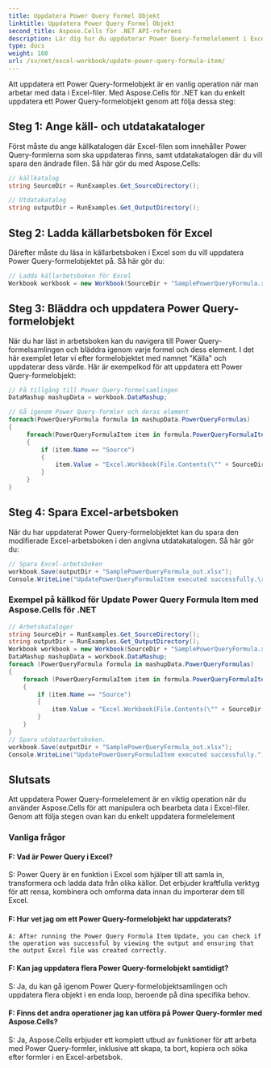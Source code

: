 ```yaml
---
title: Uppdatera Power Query Formel Objekt
linktitle: Uppdatera Power Query Formel Objekt
second_title: Aspose.Cells för .NET API-referens
description: Lär dig hur du uppdaterar Power Query-formelelement i Excel-filer med Aspose.Cells för .NET.
type: docs
weight: 160
url: /sv/net/excel-workbook/update-power-query-formula-item/
---
```

Att uppdatera ett Power Query-formelobjekt är en vanlig operation när man arbetar med data i Excel-filer. Med Aspose.Cells för .NET kan du enkelt uppdatera ett Power Query-formelobjekt genom att följa dessa steg:

## Steg 1: Ange käll- och utdatakataloger

Först måste du ange källkatalogen där Excel-filen som innehåller Power Query-formlerna som ska uppdateras finns, samt utdatakatalogen där du vill spara den ändrade filen. Så här gör du med Aspose.Cells:

```csharp
// källkatalog
string SourceDir = RunExamples.Get_SourceDirectory();

// Utdatakatalog
string outputDir = RunExamples.Get_OutputDirectory();
```

## Steg 2: Ladda källarbetsboken för Excel

Därefter måste du läsa in källarbetsboken i Excel som du vill uppdatera Power Query-formelobjektet på. Så här gör du:

```csharp
// Ladda källarbetsboken för Excel
Workbook workbook = new Workbook(SourceDir + "SamplePowerQueryFormula.xlsx");
```

## Steg 3: Bläddra och uppdatera Power Query-formelobjekt

När du har läst in arbetsboken kan du navigera till Power Query-formelsamlingen och bläddra igenom varje formel och dess element. I det här exemplet letar vi efter formelobjektet med namnet "Källa" och uppdaterar dess värde. Här är exempelkod för att uppdatera ett Power Query-formelobjekt:

```csharp
// Få tillgång till Power Query-formelsamlingen
DataMashup mashupData = workbook.DataMashup;

// Gå igenom Power Query-formler och deras element
foreach(PowerQueryFormula formula in mashupData.PowerQueryFormulas)
{
     foreach(PowerQueryFormulaItem item in formula.PowerQueryFormulaItems)
     {
         if (item.Name == "Source")
         {
             item.Value = "Excel.Workbook(File.Contents(\"" + SourceDir + "SamplePowerQueryFormulaSource.xlsx\"), null, true)";
         }
     }
}
```

## Steg 4: Spara Excel-arbetsboken

När du har uppdaterat Power Query-formelobjektet kan du spara den modifierade Excel-arbetsboken i den angivna utdatakatalogen. Så här gör du:

```csharp
// Spara Excel-arbetsboken
workbook.Save(outputDir + "SamplePowerQueryFormula_out.xlsx");
Console.WriteLine("UpdatePowerQueryFormulaItem executed successfully.\r\n");
```

### Exempel på källkod för Update Power Query Formula Item med Aspose.Cells för .NET 
```csharp
// Arbetskataloger
string SourceDir = RunExamples.Get_SourceDirectory();
string outputDir = RunExamples.Get_OutputDirectory();
Workbook workbook = new Workbook(SourceDir + "SamplePowerQueryFormula.xlsx");
DataMashup mashupData = workbook.DataMashup;
foreach (PowerQueryFormula formula in mashupData.PowerQueryFormulas)
{
	foreach (PowerQueryFormulaItem item in formula.PowerQueryFormulaItems)
	{
		if (item.Name == "Source")
		{
			item.Value = "Excel.Workbook(File.Contents(\"" + SourceDir + "SamplePowerQueryFormulaSource.xlsx\"), null, true)";
		}
	}
}
// Spara utdataarbetsboken.
workbook.Save(outputDir + "SamplePowerQueryFormula_out.xlsx");
Console.WriteLine("UpdatePowerQueryFormulaItem executed successfully.");
```

## Slutsats

Att uppdatera Power Query-formelelement är en viktig operation när du använder Aspose.Cells för att manipulera och bearbeta data i Excel-filer. Genom att följa stegen ovan kan du enkelt uppdatera formelelement

### Vanliga frågor

#### F: Vad är Power Query i Excel?
     
S: Power Query är en funktion i Excel som hjälper till att samla in, transformera och ladda data från olika källor. Det erbjuder kraftfulla verktyg för att rensa, kombinera och omforma data innan du importerar dem till Excel.

#### F: Hur vet jag om ett Power Query-formelobjekt har uppdaterats?
    A: After running the Power Query Formula Item Update, you can check if the operation was successful by viewing the output and ensuring that the output Excel file was created correctly.

#### F: Kan jag uppdatera flera Power Query-formelobjekt samtidigt?
    
S: Ja, du kan gå igenom Power Query-formelobjektsamlingen och uppdatera flera objekt i en enda loop, beroende på dina specifika behov.

#### F: Finns det andra operationer jag kan utföra på Power Query-formler med Aspose.Cells?
    
S: Ja, Aspose.Cells erbjuder ett komplett utbud av funktioner för att arbeta med Power Query-formler, inklusive att skapa, ta bort, kopiera och söka efter formler i en Excel-arbetsbok.